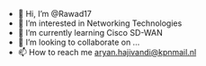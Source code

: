 - 👋 Hi, I’m @Rawad17
- 👀 I’m interested in Networking Technologies
- 🌱 I’m currently learning Cisco SD-WAN
- 💞️ I’m looking to collaborate on ...
- 📫 How to reach me aryan.hajivandi@kpnmail.nl

<!---
Rawad17/Rawad17 is a ✨ special ✨ repository because its `README.md` (this file) appears on your GitHub profile.
You can click the Preview link to take a look at your changes.
--->
